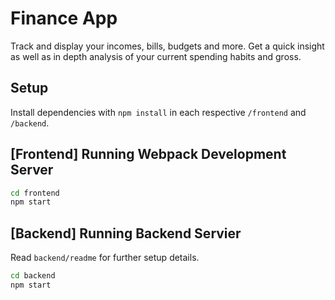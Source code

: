 # Finance App
Track and display your incomes, bills, budgets and more. Get a quick insight as well as in depth analysis of your current spending habits and gross.

## Setup

Install dependencies with `npm install` in each respective `/frontend` and `/backend`.

## [Frontend] Running Webpack Development Server

```sh
cd frontend
npm start
```

## [Backend] Running Backend Servier

Read `backend/readme` for further setup details.

```sh
cd backend
npm start
```
